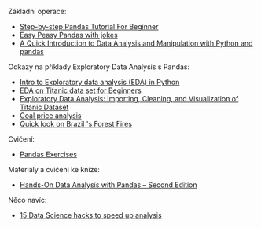 Základní operace:
- [Step-by-step Pandas Tutorial For Beginner](https://www.kaggle.com/code/adnanzaidi/step-by-step-pandas-tutorial-for-beginner)
- [Easy Peasy Pandas with jokes](https://www.kaggle.com/code/mohtashimnawaz/easy-peasy-pandas-with-jokes)
- [A Quick Introduction to Data Analysis and Manipulation with Python and pandas](https://github.com/mrdbourke/zero-to-mastery-ml/blob/master/section-2-data-science-and-ml-tools/introduction-to-pandas.ipynb)

Odkazy na příklady Exploratory Data Analysis s Pandas:
- [Intro to Exploratory data analysis (EDA) in Python](https://www.kaggle.com/code/imoore/intro-to-exploratory-data-analysis-eda-in-python)
- [EDA on Titanic data set for Beginners](https://uttu-parashar.medium.com/exploratory-data-analysis-on-titanic-data-set-for-beginners-3ec8d1059c5b)
- [Exploratory Data Analysis: Importing, Cleaning, and Visualization of Titanic Dataset](https://www.datainsightonline.com/post/exploratory-data-analysis-importing-cleaning-and-visualization-of-titanic-dataset)
- [Coal price analysis](https://www.kaggle.com/code/fuarresvij/coal-price-analysis)
- [Quick look on Brazil 's Forest Fires](https://www.kaggle.com/code/mohamedabidi97/quick-look-on-s-forest-fires)


Cvičení:
- [Pandas Exercises](https://github.com/guipsamora/pandas_exercises/tree/master)



Materiály a cvičení ke knize: 
- [Hands-On Data Analysis with Pandas – Second Edition](https://github.com/stefmolin/Hands-On-Data-Analysis-with-Pandas-2nd-edition/tree/master)

Něco navíc:
- [15 Data Science hacks to speed up analysis](https://www.kaggle.com/code/prashant111/15-data-science-hacks-to-speed-up-analysis)
